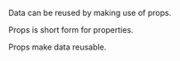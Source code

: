 Data can be reused by making use of props.

Props is short form for properties.

Props make data reusable.